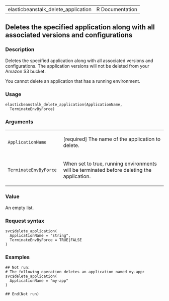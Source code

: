 <table style="width: 100%;">
<tbody>
<tr class="odd">
<td>elasticbeanstalk_delete_application</td>
<td style="text-align: right;">R Documentation</td>
</tr>
</tbody>
</table>

## Deletes the specified application along with all associated versions and configurations

### Description

Deletes the specified application along with all associated versions and
configurations. The application versions will not be deleted from your
Amazon S3 bucket.

You cannot delete an application that has a running environment.

### Usage

    elasticbeanstalk_delete_application(ApplicationName,
      TerminateEnvByForce)

### Arguments

<table>
<colgroup>
<col style="width: 35%" />
<col style="width: 65%" />
</colgroup>
<tbody>
<tr class="odd">
<td><code
id="elasticbeanstalk_delete_application_:_ApplicationName">ApplicationName</code></td>
<td><p>[required] The name of the application to delete.</p></td>
</tr>
<tr class="even">
<td><code
id="elasticbeanstalk_delete_application_:_TerminateEnvByForce">TerminateEnvByForce</code></td>
<td><p>When set to true, running environments will be terminated before
deleting the application.</p></td>
</tr>
</tbody>
</table>

### Value

An empty list.

### Request syntax

    svc$delete_application(
      ApplicationName = "string",
      TerminateEnvByForce = TRUE|FALSE
    )

### Examples

    ## Not run: 
    # The following operation deletes an application named my-app:
    svc$delete_application(
      ApplicationName = "my-app"
    )

    ## End(Not run)
